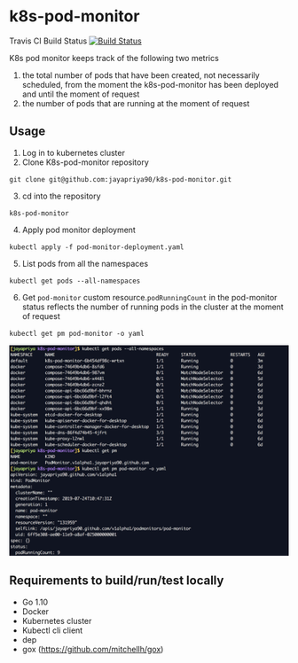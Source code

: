# k8s-pod-monitor

Travis CI Build Status [![Build Status](https://travis-ci.com/jayapriya90/k8s-pod-monitor.svg?branch=master)](https://travis-ci.com/jayapriya90/k8s-pod-monitor)

K8s pod monitor keeps track of the following two metrics 
1. the total number of pods that have been created, not necessarily scheduled, from the
moment the k8s-pod-monitor has been deployed and until the moment of request
2. the number of pods that are running at the moment of request

## Usage
1. Log in to kubernetes cluster
2. Clone K8s-pod-monitor repository
```
git clone git@github.com:jayapriya90/k8s-pod-monitor.git
```
3. cd into the repository
```
k8s-pod-monitor
```
4. Apply pod monitor deployment
```
kubectl apply -f pod-monitor-deployment.yaml
```
5. List pods from all the namespaces
```
kubectl get pods --all-namespaces
```
6. Get `pod-monitor` custom resource.`podRunningCount` in the pod-monitor status reflects the number of running pods in the cluster at the moment of request
```
kubectl get pm pod-monitor -o yaml
```

![Alt text](images/pod_monitor_crd_1.png?raw=true "Pod Monitor CRD")

## Requirements to build/run/test locally
- Go 1.10
- Docker
- Kubernetes cluster
- Kubectl cli client
- dep
- gox (https://github.com/mitchellh/gox)




